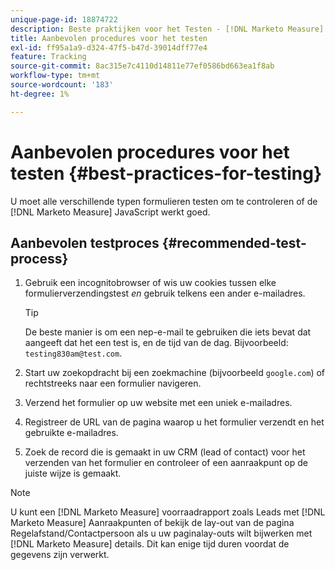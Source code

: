 ```yaml
---
unique-page-id: 18874722
description: Beste praktijken voor het Testen - [!DNL Marketo Measure] - Productdocumentatie
title: Aanbevolen procedures voor het testen
exl-id: ff95a1a9-d324-47f5-b47d-39014dff77e4
feature: Tracking
source-git-commit: 8ac315e7c4110d14811e77ef0586bd663ea1f8ab
workflow-type: tm+mt
source-wordcount: '183'
ht-degree: 1%

---
```


# Aanbevolen procedures voor het testen {#best-practices-for-testing}

U moet alle verschillende typen formulieren testen om te controleren of de [!DNL Marketo Measure] JavaScript werkt goed.

## Aanbevolen testproces {#recommended-test-process}

1. Gebruik een incognitobrowser of wis uw cookies tussen elke formulierverzendingstest _en_ gebruik telkens een ander e-mailadres.

   >[!TIP]
   >
   >De beste manier is om een nep-e-mail te gebruiken die iets bevat dat aangeeft dat het een test is, en de tijd van de dag. Bijvoorbeeld: `testing830am@test.com`.

1. Start uw zoekopdracht bij een zoekmachine (bijvoorbeeld `google.com`) of rechtstreeks naar een formulier navigeren.

1. Verzend het formulier op uw website met een uniek e-mailadres.

1. Registreer de URL van de pagina waarop u het formulier verzendt en het gebruikte e-mailadres.

1. Zoek de record die is gemaakt in uw CRM (lead of contact) voor het verzenden van het formulier en controleer of een aanraakpunt op de juiste wijze is gemaakt.

>[!NOTE]
>
>U kunt een [!DNL Marketo Measure] voorraadrapport zoals Leads met [!DNL Marketo Measure] Aanraakpunten of bekijk de lay-out van de pagina Regelafstand/Contactpersoon als u uw paginalay-outs wilt bijwerken met [!DNL Marketo Measure] details. Dit kan enige tijd duren voordat de gegevens zijn verwerkt.
